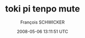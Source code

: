 ---
title: 'toki pi tenpo mute'
posts: 1
hash: 'EWyVilSq'
author: 'François SCHWICKER'
date: 2008-05-06 13:11:51 UTC
sources:
  - https://tokipona.yahoogroups.narkive.com/EWyVilSq
---